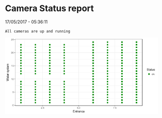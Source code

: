Camera Status report
================
17/05/2017 - 05:36:11

    All cameras are up and running

![](camreport_files/figure-markdown_github/unnamed-chunk-2-1.png)
